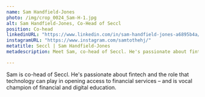 ```yaml
---
name: Sam Handfield-Jones
photo: /img/crop_0024_Sam-H-1.jpg
alt: Sam Handfield-Jones, Co-Head of Seccl
position: Co-head
linkedinURL: "https://www.linkedin.com/in/sam-handfield-jones-a6895b4a/"
instagramURL: "https://www.instagram.com/samtothehj/"
metatitle: Seccl | Sam Handfield-Jones
metadescription: Meet Sam, co-head of Seccl. He's passionate about fintech and the role that technology can play in opening access to financial services.

---
```

Sam is co-head of Seccl. He's passionate about fintech and the role that technology can play in opening access to financial services – and is vocal champion of financial and digital education.
